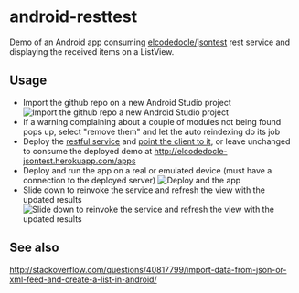 # android-resttest

Demo of an Android app consuming [elcodedocle/jsontest](https://github.com/elcodedocle/jsontest) rest service and displaying the received items on a ListView.

## Usage

* Import the github repo on a new Android Studio project
![Import the github repo a new Android Studio project](https://cloud.githubusercontent.com/assets/3731026/20840583/5a75ada0-b8b9-11e6-8c17-16d1cd120b11.png)
* If a warning complaining about a couple of modules not being found pops up, select "remove them" and let the auto reindexing do its job
* Deploy the [restful service](https://github.com/elcodedocle/jsontest) and [point the client to it](https://github.com/elcodedocle/android-resttest/blob/master/app/src/main/java/com/github/elcodedocle/android_resttest/MainActivity.java#L10), or leave unchanged to consume the deployed demo at http://elcodedocle-jsontest.herokuapp.com/apps
* Deploy and run the app on a real or emulated device (must have a connection to the deployed server)
![Deploy and the app](https://cloud.githubusercontent.com/assets/3731026/20844947/1c4c7e52-b8cb-11e6-95bd-57d29bc84601.png)
* Slide down to reinvoke the service and refresh the view with the updated results
![Slide down to reinvoke the service and refresh the view with the updated results](https://cloud.githubusercontent.com/assets/3731026/20840847/4c032aa8-b8ba-11e6-9481-2b41bc4e636f.png)

## See also

http://stackoverflow.com/questions/40817799/import-data-from-json-or-xml-feed-and-create-a-list-in-android/
